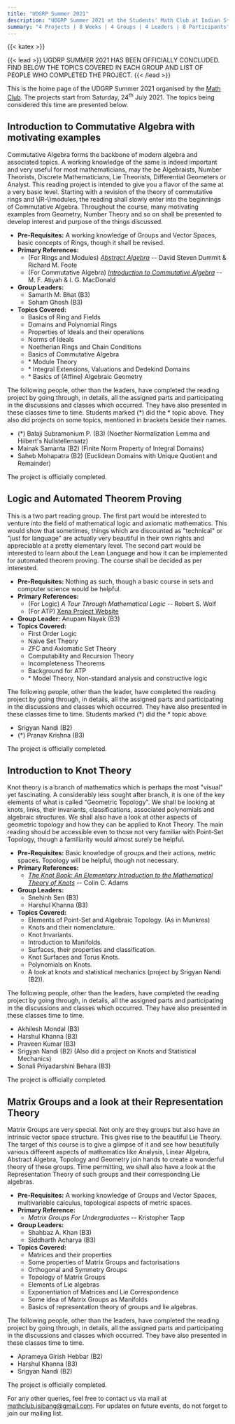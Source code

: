```yaml
---
title: "UDGRP Summer 2021"
description: "UDGRP Summer 2021 at the Students' Math Club at Indian Statistical Institute, Bangalore."
summary: "4 Projects | 8 Weeks | 4 Groups | 4 Leaders | 8 Participants"
---
```


{{< katex >}}

{{< lead >}}
UGDRP SUMMER 2021 HAS BEEN OFFICIALLY CONCLUDED. FIND BELOW THE TOPICS COVERED IN EACH GROUP AND LIST OF PEOPLE WHO COMPLETED THE PROJECT.
{{< /lead >}}

This is the home page of the UDGRP Summer 2021 organised by the [Math Club](/). The projects start from Saturday, 24<sup>th</sup> July 2021. The topics being considered this time are presented below.

## Introduction to Commutative Algebra with motivating examples

Commutative Algebra forms the backbone of modern algebra and associated topics. A working knowledge of the same is indeed important and very useful for most mathematicians, may the be Algebraists, Number Theorists, Discrete Mathematicians, Lie Theorists, Differential Geometers or Analyst. This reading project is intended to give you a flavor of the same at a very basic level. Starting with a revision of the theory of commutative rings and \\(R-\\)modules, the reading shall slowly enter into the beginnings of Commutative Algebra. Throughout the course, many motivating examples from Geometry, Number Theory and so on shall be presented to develop interest and purpose of the things discussed.

- **Pre-Requisites:** A working knowledge of Groups and Vector Spaces, basic concepts of Rings, though it shall be revised.
- **Primary References:**
  - (For Rings and Modules) [_Abstract Algebra_](https://web.archive.org/https://handoutset.com/wp-content/uploads/2022/07/Abstract-Algebra-3rd-Edition-David-S.-Dummit-Richard-M.-Foote.pdf) -- David Steven Dummit & Richard M. Foote
  - (For Commutative Algebra) [_Introduction to Commutative Algebra_](https://web.archive.org/http://math.univ-lyon1.fr/~mathieu/CoursM2-2020/AMD-ComAlg.pdf) -- M. F. Atiyah & I. G. MacDonald
- **Group Leaders:**
  - Samarth M. Bhat (B3)
  - Soham Ghosh (B3)
- **Topics Covered:**
  - Basics of Ring and Fields
  - Domains and Polynomial Rings
  - Properties of Ideals and their operations
  - Norms of Ideals
  - Noetherian Rings and Chain Conditions
  - Basics of Commutative Algebra
  - \* Module Theory
  - \* Integral Extensions, Valuations and Dedekind Domains
  - \* Basics of (Affine) Algebraic Geometry

The following people, other than the leaders, have completed the reading project by going through, in details, all the assigned parts and participating in the discussions and classes which occurred. They have also presented in these classes time to time. Students marked (\*) did the \* topic above. They also did projects on some topics, mentioned in brackets beside their names.

- (\*) Balaji Subramonium P. (B3) (Noether Normalization Lemma and Hilbert's Nullstellensatz)
- Mainak Samanta (B2) (Finite Norm Property of Integral Domains)
- Saheb Mohapatra (B2) (Euclidean Domains with Unique Quotient and Remainder)

The project is officially completed.

## Logic and Automated Theorem Proving

This is a two part reading group. The first part would be interested to venture into the field of mathematical logic and axiomatic mathematics. This would show that sometimes, things which are discounted as "technical" or "just for language" are actually very beautiful in their own rights and appreciable at a pretty elementary level. The second part would be interested to learn about the Lean Language and how it can be implemented for automated theorem proving. The course shall be decided as per interested.

- **Pre-Requisites:** Nothing as such, though a basic course in sets and computer science would be helpful.
- **Primary References:**
  - (For Logic) _A Tour Through Mathematical Logic_ -- Robert S. Wolf
  - (For ATP) [Xena Project Website](https://xenaproject.wordpress.com)
- **Group Leader:** Anupam Nayak (B3)
- **Topics Covered:**
  - First Order Logic
  - Naive Set Theory
  - ZFC and Axiomatic Set Theory
  - Computability and Recursion Theory
  - Incompleteness Theorems
  - Background for ATP
  - \* Model Theory, Non-standard analysis and constructive logic

The following people, other than the leader, have completed the reading project by going through, in details, all the assigned parts and participating in the discussions and classes which occurred. They have also presented in these classes time to time. Students marked (\*) did the \* topic above.

- Srigyan Nandi (B2)
- (\*) Pranav Krishna (B3)

The project is officially completed.

## Introduction to Knot Theory

Knot theory is a branch of mathematics which is perhaps the most "visual" yet fascinating. A considerably less sought after branch, it is one of the key elements of what is called "Geometric Topology". We shall be looking at knots, links, their invariants, classifications, associated polynomials and algebraic structures. We shall also have a look at other aspects of geometric topology and how they can be applied to Knot Theory. The main reading should be accessible even to those not very familiar with Point-Set Topology, though a familiarity would almost surely be helpful.

- **Pre-Requisites:** Basic knowledge of groups and their actions, metric spaces. Topology will be helpful, though not necessary.
- **Primary References:**
  - [_The Knot Book: An Elementary Introduction to the Mathematical Theory of Knots_](https://web.archive.org/https://www.math.cuhk.edu.hk/course_builder/1920/math4900e/Adams--The%20Knot%20Book.pdf) -- Colin C. Adams
- **Group Leaders:**
  - Snehinh Sen (B3)
  - Harshul Khanna (B3)
- **Topics Covered:**
  - Elements of Point-Set and Algebraic Topology. (As in Munkres)
  - Knots and their nomenclature.
  - Knot Invariants.
  - Introduction to Manifolds.
  - Surfaces, their properties and classification.
  - Knot Surfaces and Torus Knots.
  - Polynomials on Knots.
  - A look at knots and statistical mechanics (project by Srigyan Nandi (B2)).

The following people, other than the leaders, have completed the reading project by going through, in details, all the assigned parts and participating in the discussions and classes which occurred. They have also presented in these classes time to time.

- Akhilesh Mondal (B3)
- Harshul Khanna (B3)
- Praveen Kumar (B3)
- Srigyan Nandi (B2) (Also did a project on Knots and Statistical Mechanics)
- Sonali Priyadarshini Behara (B3)

The project is officially completed.

## Matrix Groups and a look at their Representation Theory

Matrix Groups are very special. Not only are they groups but also have an intrinsic vector space structure. This gives rise to the beautiful Lie Theory. The target of this course is to give a glimpse of it and see how beautifully various different aspects of mathematics like Analysis, Linear Algebra, Abstract Algebra, Topology and Geometry join hands to create a wonderful theory of these groups. Time permitting, we shall also have a look at the Representation Theory of such groups and their corresponding Lie algebras.

- **Pre-Requisites:** A working knowledge of Groups and Vector Spaces, multivariable calculus, topological aspects of metric spaces.
- **Primary Reference:**
  - _Matrix Groups For Undergraduates_ -- Kristopher Tapp
- **Group Leaders:**
  - Shahbaz A. Khan (B3)
  - Siddharth Acharya (B3)
- **Topics Covered:**
  - Matrices and their properties
  - Some properties of Matrix Groups and factorisations
  - Orthogonal and Symmetry Groups
  - Topology of Matrix Groups
  - Elements of Lie algebras
  - Exponentiation of Matrices and Lie Correspondence
  - Some idea of Matrix Groups as Manifolds
  - Basics of representation theory of groups and lie algebras.

The following people, other than the leaders, have completed the reading project by going through, in details, all the assigned parts and participating in the discussions and classes which occurred. They have also presented in these classes time to time.

- Aprameya Girish Hebbar (B2)
- Harshul Khanna (B3)
- Srigyan Nandi (B2)

The project is officially completed.

For any other queries, feel free to contact us via mail at mathclub.isibang@gmail.com. For updates on future events, do not forget to join our mailing list.
